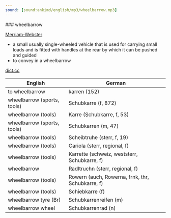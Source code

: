 ```yaml
---
sound: [sound:ankimd/english/mp3/wheelbarrow.mp3]
---
```


\### wheelbarrow

[Merriam-Webster](https://www.merriam-webster.com/dictionary/wheelbarrow)

- a small usually single-wheeled vehicle that is used for carrying small loads and is fitted with handles at the rear by which it can be pushed and guided
- to convey in a wheelbarrow

[dict.cc](https://www.dict.cc/wheelbarrow)

| English        | German       |
| -------------- | ------------ |
| to wheelbarrow | karren (152) |
| wheelbarrow (sports, tools) | Schubkarre (f, 872) |
| wheelbarrow (tools) | Karre (Schubkarre, f, 53) |
| wheelbarrow (sports, tools) | Schubkarren (m, 47) |
| wheelbarrow (tools) | Scheibtruhe (sterr, f, 19) |
| wheelbarrow (tools) | Cariola (sterr, regional, f) |
| wheelbarrow (tools) | Karrette (schweiz, weststerr, Schubkarre, f) |
| wheelbarrow | Radltruchn (sterr, regional, f) |
| wheelbarrow (tools) | Rowern (auch, Rowerna, frnk, thr, Schubkarre, f) |
| wheelbarrow (tools) | Schiebkarre (f) |
| wheelbarrow tyre (Br) | Schubkarrenreifen (m) |
| wheelbarrow wheel | Schubkarrenrad (n) |
